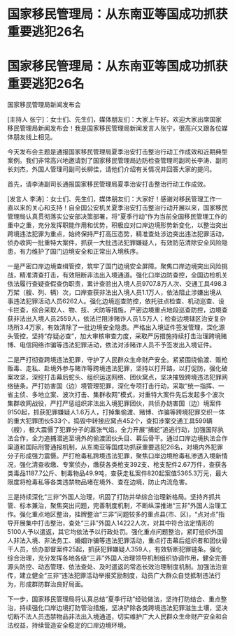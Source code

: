 # 国家移民管理局：从东南亚等国成功抓获重要逃犯26名

# 国家移民管理局：从东南亚等国成功抓获重要逃犯26名

国家移民管理局新闻发布会

[主持人
张宁]：女士们、先生们，媒体朋友们：大家上午好。欢迎大家出席国家移民管理局新闻发布会！我是国家移民管理局新闻发言人张宁，很高兴又跟各位媒体朋友线上相见。

今天发布会主题是通报国家移民管理局夏季治安打击整治行动工作成效和近期典型案例。我们非常高兴地邀请到了国家移民管理局边防检查管理司副司长李涛、副司长刘杰，外国人管理司副司长柳佳，请他们介绍有关情况并回答大家的提问。

首先，请李涛副司长通报国家移民管理局夏季治安打击整治行动工作成效。

[发言人
李涛]：女士们、先生们，媒体朋友们：大家好！感谢对移民管理工作一直以来的关心和支持！自全国公安机关夏季治安打击整治行动开展以来，国家移民管理局认真贯彻落实公安部决策部署，将“夏季行动”作为当前全国移民管理工作的重中之重，充分发挥职能作用和优势，积极应对口岸边境形势新变化，以整治突出跨境违法犯罪为重点，始终保持严打高压态势，精准查处涉边突出违法犯罪活动，侦办收网一批重特大案件，抓获一大批违法犯罪嫌疑人，有效防范清除安全风险隐患，有力维护了国门边境安全和正常出入境秩序。

一是严密口岸边境查缉管控，筑牢了国门边境安全屏障。聚焦口岸边境突出风险挑战，精准清查打击，有效阻断非法出入境通道。强化口岸边防查控，全国边检机关依法履行查疑查假查伪职责，累计查验出入境人员9707.8万人次、交通工具498.3万架（艘、列、辆）次，口岸查获非法出入境人员1.1万人，依法阻止涉嫌出境从事违法犯罪活动人员6262人。强化边境巡查防控，依托驻点检查、机动巡查、设卡拦查，综合采取人、物、技、犬防等措施，严密边境重点地段巡查防控，边境查获非法出入境人员2559人，依法拦阻涉赌诈人员1.5万人；检查边境辖区治安复杂场所3.4万家，有效清除了一批边境安全隐患。严格出入境证件签发管理，深化源头管控，坚持“存疑必查”，加大审核审查力度，采取严厉措施持续打击治理跨境赌博、电信网络诈骗等违法犯罪活动，依法对涉赌诈人员不予签发出入境证件。

二是严打彻查跨境违法犯罪，守护了人民群众生命财产安全。紧紧围绕偷渡、贩枪贩毒、走私、赴境外参与赌诈等跨境违法犯罪，坚持以打开路，以打促防，强化破案攻坚，深挖打击幕后蛇头、组织运送网络、团伙窝点，坚决摧毁跨境违法犯罪网络链条。严打妨害国（边）境管理犯罪，深化专项打击行动，采取“统一指挥、一省主侦、多地立案、波次打击、集群收网”模式，对重特大案件先后发起多个波次集群收网战役，严打严惩组织非法出入境犯罪团伙，共侦办妨害国（边）境案件9150起，抓获犯罪嫌疑人1.6万人，打掉集偷渡、赌博、诈骗等跨境犯罪交织一体的重大犯罪团伙533个，捣毁中转接应窝点452个，查扣涉案交通工具599辆（艘），极大震慑了犯罪分子的嚣张气焰。全力开展“捕蛇”追逃行动，加强国际执法合作，全力追捕潜逃至境外的偷渡团伙头目、幕后骨干。通过口岸边境执法合作渠道和国际刑警通报机制，从东南亚等国成功抓获重要逃犯26名，对境内外犯罪分子形成强力震慑。严打枪毒私跨境违法犯罪，聚焦口岸边境枪毒私渗透入境新情况，强化清查收缴、专案侦办，缴获各类枪支392支、枪支配件2.67万件，查获各类毒品1187.7公斤、制毒物品49.9吨，查获走私案件820起案值5365.3万元，最大限度将枪毒私等各类违禁物品堵在境外、查在边境，防止内流危害。

三是持续深化“三非”外国人治理，巩固了打防并举综合治理新格局。坚持齐抓共管、标本兼治，聚焦突出问题，完善制度机制，不断纵深推进“三非”外国人治理工作。强化重点地区整治，挂牌整治“三非”问题较多的重点县(市、区)，“点对点”指导开展集中打击整治，查处“三非”外国人14222人次，对其中符合法定情形的5100人予以遣返，其它均依法予以行政处罚。强化重点问题整治，紧盯组织外国人非法入境、非法务工、婚姻诈骗等违法犯罪活动，重点打击幕后组织者和团伙骨干人员，侦办部督案件25起，抓获犯罪嫌疑人359人，有效斩断犯罪链条。强化综合治理，充分发挥各地各级“三非”外国人治理领导机制组织协调作用，健全完善源头防控、动态管理、依法查处、及时遣返的常态长效治理制度机制。加强法治宣传，建立健全“三非”违法犯罪活动举报奖励制度，动员广大群众自觉抵制违法行为，形成群防群治良好局面。

下一步，国家移民管理局将认真总结“夏季行动”经验做法，坚持打防结合、重点整治，持续强化口岸边境打防管治措施，坚决铲除各类跨境违法犯罪滋生土壤，坚决切断不法人员违禁物品非法出入境通道，切实维护广大人民群众生命财产安全和合法权益，持续营造安全稳定的口岸边境环境。

